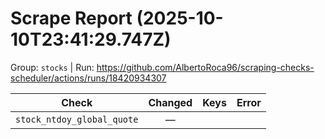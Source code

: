 # Scrape Report (2025-10-10T23:41:29.747Z)

Group: `stocks`  |  Run: https://github.com/AlbertoRoca96/scraping-checks-scheduler/actions/runs/18420934307

| Check | Changed | Keys | Error |
|---|:---:|:--|:--|
| `stock_ntdoy_global_quote` | — |  |  |
